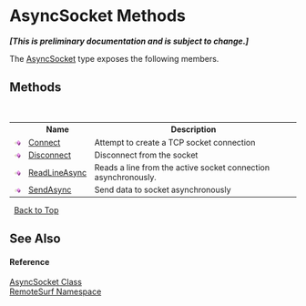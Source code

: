 # AsyncSocket Methods
 _**\[This is preliminary documentation and is subject to change.\]**_

The <a href="Documentation.md">AsyncSocket</a> type exposes the following members.


## Methods
&nbsp;<table><tr><th></th><th>Name</th><th>Description</th></tr><tr><td>![Public method](media/pubmethod.gif "Public method")</td><td><a href="Documentation.md">Connect</a></td><td>
Attempt to create a TCP socket connection</td></tr><tr><td>![Public method](media/pubmethod.gif "Public method")</td><td><a href="Documentation.md">Disconnect</a></td><td>
Disconnect from the socket</td></tr><tr><td>![Public method](media/pubmethod.gif "Public method")</td><td><a href="Documentation.md">ReadLineAsync</a></td><td>
Reads a line from the active socket connection asynchronously.</td></tr><tr><td>![Public method](media/pubmethod.gif "Public method")</td><td><a href="Documentation.md">SendAsync</a></td><td>
Send data to socket asynchronously</td></tr></table>&nbsp;
<a href="#asyncsocket-methods">Back to Top</a>

## See Also


#### Reference
<a href="Documentation.md">AsyncSocket Class</a><br /><a href="Documentation.md">RemoteSurf Namespace</a><br />